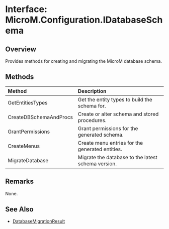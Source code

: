 # Interface: MicroM.Configuration.IDatabaseSchema
## Overview
Provides methods for creating and migrating the MicroM database schema.

## Methods
| Method | Description |
|:------------|:-------------|
| GetEntitiesTypes | Get the entity types to build the schema for. |
| CreateDBSchemaAndProcs | Create or alter schema and stored procedures. |
| GrantPermissions | Grant permissions for the generated schema. |
| CreateMenus | Create menu entries for the generated entities. |
| MigrateDatabase | Migrate the database to the latest schema version. |

## Remarks
None.

## See Also
- [DatabaseMigrationResult](../DatabaseMigrationResult/index.md)
